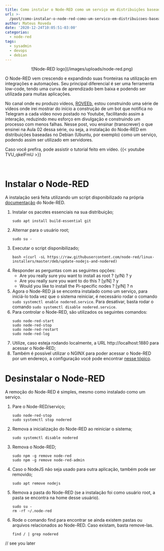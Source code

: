 ```yaml
---
title: Como instalar o Node-RED como um serviço em distribuições baseadas no Debian
url: >-
  /post/como-instalar-o-node-red-como-um-servico-em-distribuicoes-baseadas-no-debian
author: Mateus Roveda
date: '2020-12-24T10:05:51-03:00'
categorias:
  - node-red
tags:
  - sysadmin
  - devops
  - debian
---
```

<div align="center">
![Node-RED logo](/images/uploads/node-red.png)
</div>

O Node-RED vem crescendo e expandindo suas fronteiras na utilização em integrações e automações. Seu principal diferencial é ser uma ferramenta low-code, tendo uma curva de aprendizado bem baixa e podendo ser utilizada para muitas aplicações.

No canal onde eu produzo vídeos, [ROVEEb](https://www.youtube.com/roveeb), estou construindo uma série de vídeos onde irei mostrar do início a construção de um bot que notifica no Telegram a cada vídeo novo postado no Youtube, facilitando assim a interação, reduzindo meu esforço em divulgação e construindo um processo com menos falhas.
Nesse post, vou ensinar (transcrever) o que ensinei na Aula 02 dessa série, ou seja, a instalação do Node-RED em distribuições baseadas no Debian (Ubuntu, por exemplo) como um serviço, podendo assim ser utilizado em servidores.

Caso você prefira, pode assistir o tutorial feito em vídeo.
{{< youtube TVU_qkelFmU >}}

<br>

# Instalar o Node-RED

A instalação será feita utilizando um script disponibilizado na própria [documentação](https://nodered.org/docs/getting-started/raspberrypi) do Node-RED.

1. Instalar os pacotes essenciais na sua distribuição;
   ```
   sudo apt install build-essential git
   ```
2. Alternar para o usuário root;
   ```
   sudo su -
   ```
3. Executar o script disponibilizado;
   ```
   bash <(curl -sL https://raw.githubusercontent.com/node-red/linux-installers/master/deb/update-nodejs-and-nodered)
   ```
4. Responder as perguntas com as seguintes opções:
   * Are you really sure you want to install as root ? (y/N) ? y
   * Are you really sure you want to do this ? \[y/N] ? y
   * Would you like to install the Pi-specific nodes ? \[y/N] ? n
5. Agora o Node-RED já se encontra instalado como um serviço, para iniciá-lo toda vez que o sistema reiniciar, é necessário rodar o comando `sudo systemctl enable nodered.service`. Para desativar, basta rodar o comando `sudo systemctl disable nodered.service`.
6. Para controlar o Node-RED, são utilizados os seguintes comandos:
   ```
   sudo node-red-start
   sudo node-red-stop
   sudo node-red-restart
   sudo node-red-log
   ```
7. Utilize, caso esteja rodando localmente, a URL http://localhost:1880 para acessar o Node-RED;
8. Também é possível utilizar o NGINX para poder acessar o Node-RED por um endereço, a configuração você pode encontrar [nesse tópico](https://discourse.nodered.org/t/node-red-server-with-nginx-reverse-proxy-howto-guide/27397).

# Desinstalar o Node-RED

A remoção do Node-RED é simples, mesmo como instalado como um serviço.

1. Pare o Node-RED/serviço;
   ```
   sudo node-red-stop
   sudo systemctl stop nodered
   ```
2. Remova a inicialização do Node-RED ao reiniciar o sistema;
   ```
   sudo systemctl disable nodered
   ```
3. Remova o Node-RED;
   ```
   sudo npm -g remove node-red
   sudo npm -g remove node-red-admin
   ```
4. Caso o NodeJS não seja usado para outra aplicação, também pode ser removido;
   ```
   sudo apt remove nodejs
   ```
5. Remova a pasta do Node-RED (se a instalação foi como usuário root, a pasta se encontra na home desse usuário).
   ```
   sudo su -
   rm -rf ~/.node-red
   ```
6. Rode o comando find para encontrar se ainda existem pastas ou arquivos relacionados ao Node-RED. Caso existam, basta remove-las.
   ```
   find / | grep nodered
   ```

// see you later
